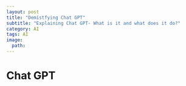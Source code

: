 ```yaml
---
layout: post
title: "Demistfying Chat GPT"
subtitle: "Explaining Chat GPT- What is it and what does it do?"
category: AI
tags: AI
image:
  path: 
---
```


# Chat GPT
